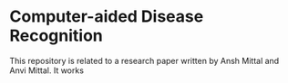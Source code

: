 # Computer-aided Disease Recognition

This repository is related to a research paper written by Ansh Mittal and Anvi Mittal. It works 
